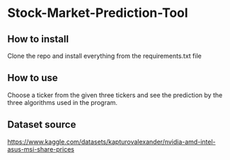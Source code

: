 # Stock-Market-Prediction-Tool

## How to install
Clone the repo and install everything from the requirements.txt file

## How to use
Choose a ticker from the given three tickers and see the prediction by the three algorithms used in the program.

## Dataset source
https://www.kaggle.com/datasets/kapturovalexander/nvidia-amd-intel-asus-msi-share-prices
